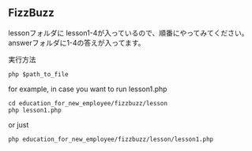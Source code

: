 ## FizzBuzz

lessonフォルダに lesson1-4が入っているので、順番にやってみてください。
answerフォルダに1-4の答えが入ってます。

実行方法
```
php $path_to_file
```

for example, in case you want to run lesson1.php
```
cd education_for_new_employee/fizzbuzz/lesson
php lesson1.php
```
or just
```
php education_for_new_employee/fizzbuzz/lesson/lesson1.php
```

